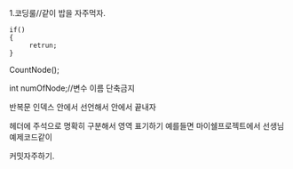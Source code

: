 
1.코딩룰//같이 밥을 자주먹자.
```
if()
{
     retrun;
}
```

CountNode();

int numOfNode;//변수 이름 단축금지

반복문 인덱스 안에서 선언해서 안에서 끝내자

헤더에 주석으로 명확히 구분해서 영역 표기하기
예를들면 마이쉘프로젝트에서 선생님 예제코드같이

커밋자주하기.
